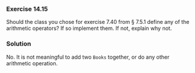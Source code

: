 ### Exercise 14.15

Should the class you chose for exercise 7.40 from &sect; 7.5.1 define any of the
arithmetic operators? If so implement them. If not, explain why not.

### Solution

No. It is not meaningful to add two `Books` together, or do any other arithmetic
operation.
